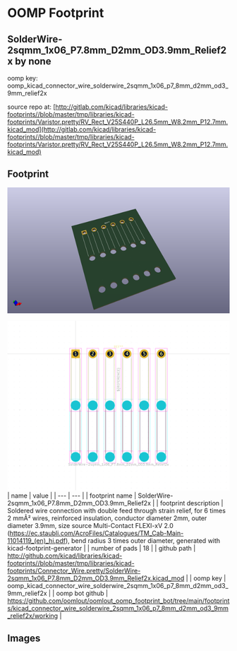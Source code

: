 # OOMP Footprint  
## SolderWire-2sqmm_1x06_P7.8mm_D2mm_OD3.9mm_Relief2x  by none  
  
oomp key: oomp_kicad_connector_wire_solderwire_2sqmm_1x06_p7_8mm_d2mm_od3_9mm_relief2x  
  
source repo at: [http://gitlab.com/kicad/libraries/kicad-footprints//blob/master/tmp/libraries/kicad-footprints/Varistor.pretty/RV_Rect_V25S440P_L26.5mm_W8.2mm_P12.7mm.kicad_mod](http://gitlab.com/kicad/libraries/kicad-footprints//blob/master/tmp/libraries/kicad-footprints/Varistor.pretty/RV_Rect_V25S440P_L26.5mm_W8.2mm_P12.7mm.kicad_mod)  
## Footprint  
  
[![working_kicad_pcb_3d.png](working_kicad_pcb_3d_600.png)](working_kicad_pcb_3d.png)  
  
[![working.png](working_600.png)](working.png)  
| name | value | 
| --- | --- | 
| footprint name | SolderWire-2sqmm_1x06_P7.8mm_D2mm_OD3.9mm_Relief2x | 
| footprint description | Soldered wire connection with double feed through strain relief, for 6 times 2 mmÂ² wires, reinforced insulation, conductor diameter 2mm, outer diameter 3.9mm, size source Multi-Contact FLEXI-xV 2.0 (https://ec.staubli.com/AcroFiles/Catalogues/TM_Cab-Main-11014119_(en)_hi.pdf), bend radius 3 times outer diameter, generated with kicad-footprint-generator | 
| number of pads | 18 | 
| github path | http://github.com/kicad/libraries/kicad-footprints//blob/master/tmp/libraries/kicad-footprints/Connector_Wire.pretty/SolderWire-2sqmm_1x06_P7.8mm_D2mm_OD3.9mm_Relief2x.kicad_mod | 
| oomp key | oomp_kicad_connector_wire_solderwire_2sqmm_1x06_p7_8mm_d2mm_od3_9mm_relief2x | 
| oomp bot github | https://github.com/oomlout/oomlout_oomp_footprint_bot/tree/main/footprints/kicad_connector_wire_solderwire_2sqmm_1x06_p7_8mm_d2mm_od3_9mm_relief2x/working | 
## Images  
